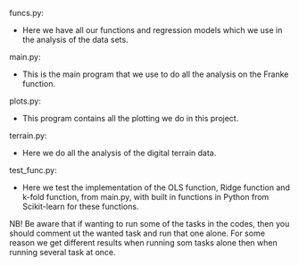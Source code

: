 funcs.py:
- Here we have all our functions and regression models which we use in the analysis of the data sets.

main.py:
- This is the main program that we use to do all the analysis on the Franke function.

plots.py:
- This program contains all the plotting we do in this project.

terrain.py:
- Here we do all the analysis of the digital terrain data.

test_func.py:
- Here we test the implementation of the OLS function, Ridge function and k-fold function, from main.py, with built in functions in Python from Scikit-learn for these functions.

NB! Be aware that if wanting to run some of the tasks in the codes, then you should comment ut the wanted task and run that one alone. For some reason we get different results when running som tasks alone then when running several task at once.

